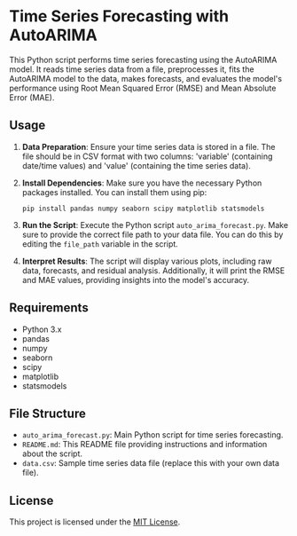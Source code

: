 # Time Series Forecasting with AutoARIMA

This Python script performs time series forecasting using the AutoARIMA model. It reads time series data from a file, preprocesses it, fits the AutoARIMA model to the data, makes forecasts, and evaluates the model's performance using Root Mean Squared Error (RMSE) and Mean Absolute Error (MAE).

## Usage

1. **Data Preparation**: Ensure your time series data is stored in a file. The file should be in CSV format with two columns: 'variable' (containing date/time values) and 'value' (containing the time series data).

2. **Install Dependencies**: Make sure you have the necessary Python packages installed. You can install them using pip:

    ```
    pip install pandas numpy seaborn scipy matplotlib statsmodels
    ```

3. **Run the Script**: Execute the Python script `auto_arima_forecast.py`. Make sure to provide the correct file path to your data file. You can do this by editing the `file_path` variable in the script.

4. **Interpret Results**: The script will display various plots, including raw data, forecasts, and residual analysis. Additionally, it will print the RMSE and MAE values, providing insights into the model's accuracy.

## Requirements

- Python 3.x
- pandas
- numpy
- seaborn
- scipy
- matplotlib
- statsmodels

## File Structure

- `auto_arima_forecast.py`: Main Python script for time series forecasting.
- `README.md`: This README file providing instructions and information about the script.
- `data.csv`: Sample time series data file (replace this with your own data file).

## License

This project is licensed under the [MIT License](LICENSE).
